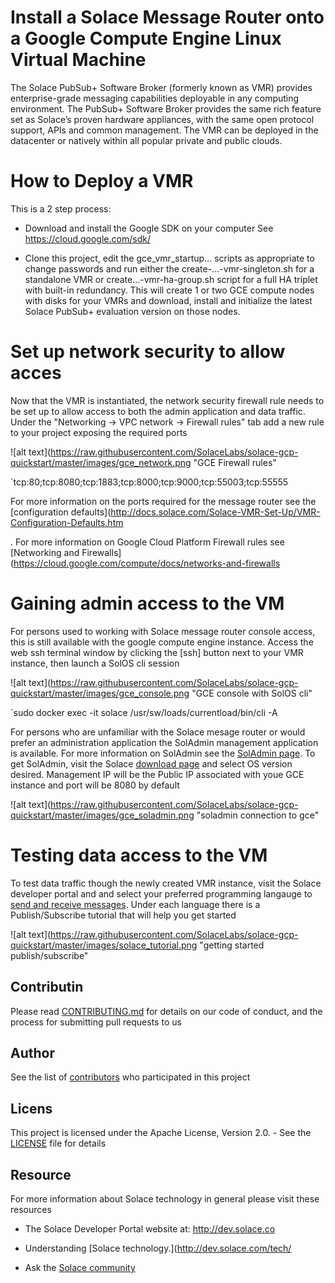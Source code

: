 # Install a Solace Message Router onto a Google Compute Engine Linux Virtual Machine

The Solace PubSub+ Software Broker (formerly known as VMR) provides enterprise-grade messaging capabilities deployable in any computing environment. The PubSub+ Software Broker provides the same rich feature set as Solace’s proven hardware appliances, with the same open protocol support, APIs and common management. The VMR can be deployed in the datacenter or natively within all popular private and public clouds.

# How to Deploy a VMR
This is a 2 step process:

* Download and install the Google SDK on your computer
See https://cloud.google.com/sdk/

* Clone this project, edit the gce_vmr_startup... scripts as appropriate to change passwords and run either the create-...-vmr-singleton.sh for a standalone VMR or create...-vmr-ha-group.sh script for a full HA 
triplet with built-in redundancy.
This will create 1 or two GCE compute nodes with disks for your VMRs and download, install and initialize the latest Solace PubSub+ evaluation version on those nodes.

# Set up network security to allow acces

Now that the VMR is instantiated, the network security firewall rule needs to be set up to allow access to both the admin application and data traffic.  Under the "Networking -> VPC network -> Firewall rules" tab add a new rule to your project exposing the required ports


![alt text](https://raw.githubusercontent.com/SolaceLabs/solace-gcp-quickstart/master/images/gce_network.png "GCE Firewall rules"

`tcp:80;tcp:8080;tcp:1883;tcp:8000;tcp:9000;tcp:55003;tcp:55555


For more information on the ports required for the message router see the [configuration defaults](http://docs.solace.com/Solace-VMR-Set-Up/VMR-Configuration-Defaults.htm

. For more information on Google Cloud Platform Firewall rules see [Networking and Firewalls](https://cloud.google.com/compute/docs/networks-and-firewalls


# Gaining admin access to the VM


For persons used to working with Solace message router console access, this is still available with the google compute engine instance.  Access the web ssh terminal window by clicking the [ssh] button next to your VMR instance,  then launch a SolOS cli session


![alt text](https://raw.githubusercontent.com/SolaceLabs/solace-gcp-quickstart/master/images/gce_console.png "GCE console with SolOS cli"

`sudo docker exec -it solace /usr/sw/loads/currentload/bin/cli -A


For persons who are unfamiliar with the Solace mesage router or would prefer an administration application the SolAdmin management application is available.  For more information on SolAdmin see the [SolAdmin page](http://dev.solace.com/tech/soladmin/).  To get SolAdmin, visit the Solace [download page](http://dev.solace.com/downloads/) and select OS version desired.  Management IP will be the Public IP associated with youe GCE instance and port will be 8080 by default


![alt text](https://raw.githubusercontent.com/SolaceLabs/solace-gcp-quickstart/master/images/gce_soladmin.png "soladmin connection to gce"


# Testing data access to the VM


To test data traffic though the newly created VMR instance, visit the Solace developer portal and and select your preferred programming langauge to [send and receive messages](http://dev.solace.com/get-started/send-receive-messages/). Under each language there is a Publish/Subscribe tutorial that will help you get started


![alt text](https://raw.githubusercontent.com/SolaceLabs/solace-gcp-quickstart/master/images/solace_tutorial.png "getting started publish/subscribe"


## Contributin


Please read [CONTRIBUTING.md](CONTRIBUTING.md) for details on our code of conduct, and the process for submitting pull requests to us


## Author


See the list of [contributors](https://github.com/SolaceLabs/solace-gcp-quickstart/graphs/contributors) who participated in this project


## Licens


This project is licensed under the Apache License, Version 2.0. - See the [LICENSE](LICENSE) file for details


## Resource


For more information about Solace technology in general please visit these resources


- The Solace Developer Portal website at: http://dev.solace.co

- Understanding [Solace technology.](http://dev.solace.com/tech/

- Ask the [Solace community](http://dev.solace.com/community/)
